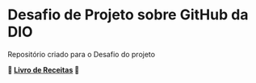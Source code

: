 # Desafio de Projeto sobre GitHub da DIO 
Repositório criado para o Desafio do projeto



**:book: [Livro de Receitas]( :https://github.com/ThiOlivr/dio-desafio-github/tree/main/livro-receitas) :book:**

